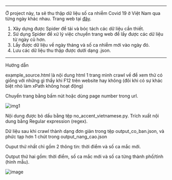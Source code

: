 ***

Ở project này, ta sẽ thu thập dữ liệu số ca nhiễm Covid 19 ở Việt Nam qua từng ngày khác nhau. Trang web tại [đây](https://web.archive.org/web/20210907023426/https://ncov.moh.gov.vn/vi/web/guest/dong-thoi-gian).

1. Xây dựng được Spider để tải và bóc tách các dữ liệu cần thiết.
2. Sử dụng Spider để xử lý việc chuyển trang web để lấy được các dữ liệu từ ngày cũ hơn.
3. Lấy được dữ liệu về ngày tháng và số ca nhiễm mới vào ngày đó.
4. Lưu các dữ liệu thu thập được dưới dạng .json.

***

Hướng dẫn

example_source.html là nội dung html 1 trang mình crawl về để xem thử có giống với những gì thấy khi F12 trên website hay không (đôi khi có sự khác biệt nhỏ làm xPath không hoạt động)

Chuyển trang bằng bấm nút hoặc dùng page number trong url.

![img1](https://user-images.githubusercontent.com/105615288/169562908-696d7dcc-4dca-44a2-90f7-5af00a2ac220.png)


Nội dung được bỏ dấu bằng tệp no_accent_vietnamese.py. Trích xuất nội dung bằng Regular expression (regex).

Dữ liệu sau khi crawl thành dạng đơn giản trong tệp output_co_ban.json, và phức tạp hơn 1 chút trong output_nang_cao.json

Ouput thứ nhất chỉ gồm 2 thông tin: thời điểm và số ca mắc mới.

Output thứ hai gồm: thời điểm, số ca mắc mới và số ca từng thành phố/tỉnh (hình mẫu).

![image](https://user-images.githubusercontent.com/105615288/169566116-a4f9ae7b-8465-4585-80a6-9df7c49c3033.png)
